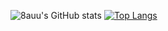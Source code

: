 ![8auu's GitHub stats](https://my-github-readme-stats-dun.vercel.app/api?username=8auu&show_icons=true&theme=radical&count_private=true$include_all_commits=true)
[![Top Langs](https://my-github-readme-stats-dun.vercel.app/api/top-langs/?username=8auu&layout=compact&theme=radical&count_private=true$include_all_commits=true)](https://github.com/8auu/github-readme-stats)
